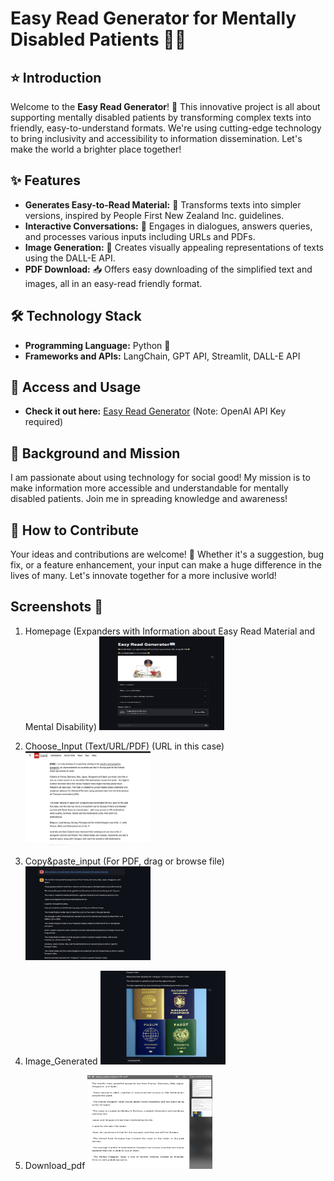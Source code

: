 # Easy Read Generator for Mentally Disabled Patients 📘🌟

## ⭐️ Introduction
Welcome to the **Easy Read Generator**! 🚀 This innovative project is all about supporting mentally disabled patients by transforming complex texts into friendly, easy-to-understand formats. We're using cutting-edge technology to bring inclusivity and accessibility to information dissemination. Let's make the world a brighter place together!

## ✨ Features
- **Generates Easy-to-Read Material:** 📖 Transforms texts into simpler versions, inspired by People First New Zealand Inc. guidelines.
- **Interactive Conversations:** 💬 Engages in dialogues, answers queries, and processes various inputs including URLs and PDFs.
- **Image Generation:** 🎨 Creates visually appealing representations of texts using the DALL-E API.
- **PDF Download:** 📥 Offers easy downloading of the simplified text and images, all in an easy-read friendly format.

## 🛠️ Technology Stack
- **Programming Language:** Python 🐍
- **Frameworks and APIs:** LangChain, GPT API, Streamlit, DALL-E API

## 🔗 Access and Usage
- **Check it out here:** [Easy Read Generator](https://easyread-mpmn4dn5gvyu77x6k6nqq5.streamlit.app/) (Note: OpenAI API Key required)

## 💖 Background and Mission
I am passionate about using technology for social good! My mission is to make information more accessible and understandable for mentally disabled patients. Join me in spreading knowledge and awareness!

## 🤝 How to Contribute
Your ideas and contributions are welcome! 🌟 Whether it's a suggestion, bug fix, or a feature enhancement, your input can make a huge difference in the lives of many. Let's innovate together for a more inclusive world!

## Screenshots 📸
1. Homepage (Expanders with Information about Easy Read Material and Mental Disability)
   <img src="/Screenshots/1homepage.png" alt="Homepage" width="200" height="150">

2. Choose_Input (Text/URL/PDF) (URL in this case)
   <img src="/Screenshots/2choose_input.png" alt="Choose Input" width="200" height="150">

3. Copy&paste_input (For PDF, drag or browse file)
   <img src="/Screenshots/3paste_input.png" alt="Copy & Paste Input" width="200" height="150">

4. Image_Generated
   <img src="/Screenshots/4image.png" alt="Image Generated" width="200" height="150">

5. Download_pdf
   <img src="/Screenshots/5pdf.png" alt="Download PDF" width="200" height="150">

